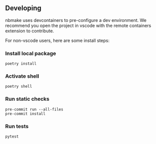 
## Developing

nbmake uses devcontainers to pre-configure a dev environment. We recommend you open the project in vscode with the remote containers extension to contribute.

For non-vscode users, here are some install steps:

### Install local package
```
poetry install
```

### Activate shell
```
poetry shell
```

### Run static checks
```
pre-commit run --all-files
pre-commit install
```

### Run tests
```
pytest
```
